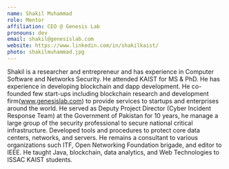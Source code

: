 ```yaml
---
name: Shakil Muhammad
role: Mentor
affiliation: CEO @ Genesis Lab
pronouns: dev
email: shakil@genesislab.com
website: https://www.linkedin.com/in/shakilkaist/
photo: shakilmuhammad.jpg
---
```


Shakil is a researcher and entrepreneur and has experience in Computer Software and Networks Security. He attended KAIST for MS & PhD. He has experience in developing blockchain and dapp development. He co-founded few start-ups including blockchain research and development firm(www.genesislab.com) to provide services to startups and enterprises around the world. He served as Deputy Project Director (Cyber Incident Response Team) at the Government of Pakistan for 10 years, he manage a large group of the security professional to secure national critical infrastructure. Developed tools and procedures to protect core data centers, networks, and servers. He remains a consultant to various organizations such ITF, Open Networking Foundation brigade, and editor to IEEE. He taught Java, blockchain, data analytics, and Web Technologies to ISSAC KAIST students. 
